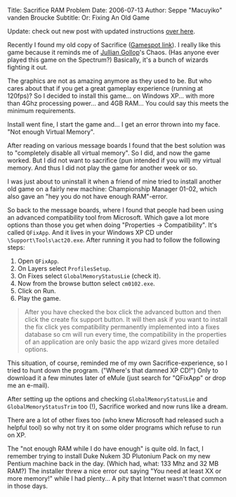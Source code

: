 Title: Sacrifice RAM Problem
Date: 2006-07-13
Author: Seppe "Macuyiko" vanden Broucke
Subtitle:  Or: Fixing An Old Game

Update: check out new post with updated instructions [over here](|filename/2008_10_sacrifice-revisited.md).

Recently I found my old copy of Sacrifice ([Gamespot link](http://www.gamespot.com/pc/strategy/sacrifice/)). I really like this game because it reminds me of [Jullian Gollop](http://en.wikipedia.org/wiki/Julian_Gollop)'s Chaos. (Has anyone ever played this game on the Spectrum?) Basically, it's a bunch of wizards fighting it out.

The graphics are not as amazing anymore as they used to be. But who cares about that if you get a great gameplay experience (running at 120fps)? So I decided to install this game... on Windows XP... with more than 4Ghz processing power... and 4GB RAM... You could say this meets the minimum requirements.

Install went fine, I start the game and... I get an error thrown into my face. "Not enough Virtual Memory".

After reading on various message boards I found that the best solution was to "completely disable all virtual memory". So I did, and now the game worked. But I did not want to sacrifice (pun intended if you will) my virtual memory. And thus I did not play the game for another week or so.

I was just about to uninstall it when a friend of mine tried to install another old game on a fairly new machine: Championship Manager 01-02, which also gave an "hey you do not have enough RAM"-error.

So back to the message boards, where I found that people had been using an advanced compatibility tool from Microsoft. Which gave a lot more options than those you get when doing "Properties -> Compatibility". It's called `QFixApp`. And it lives in your Windows XP CD under `\Support\Tools\act20.exe`. After running it you had to follow the following steps:

1. Open `QFixApp`.
2. On Layers select `ProfilesSetup`.
3. On Fixes select `GlobalMemoryStatusLie` (check it).
4. Now from the browse button select `cm0102.exe`.
5. Click on Run.
6. Play the game.

> After you have checked the box click the advanced button and then click the create fix support button. It will then ask if you want to install the fix click yes compatibility permanently implemented into a fixes database so cm will run every time, the compatibility in the properties of an application are only basic the app wizard gives more detailed options.

This situation, of course, reminded me of my own Sacrifice-experience, so I tried to hunt down the program. ("Where's that damned XP CD!") Only to download it a few minutes later of eMule (just search for "QFixApp" or drop me an e-mail).

After setting up the options and checking `GlobalMemoryStatusLie` and `GlobalMemoryStatusTrim` too (!), Sacrifice worked and now runs like a dream.

There are a lot of other fixes too (who knew Microsoft had released such a helpful tool) so why not try it on some older programs which refuse to run on XP.

The "not enough RAM while I do have enough" is quite old. In fact, I remember trying to install Duke Nukem 3D Plutonium Pack on my new Pentium machine back in the day. (Which had, what: 133 Mhz and 32 MB RAM?) The installer threw a nice error out saying "You need at least XX or more memory!" while I had plenty... A pity that Internet wasn't that common in those days.

